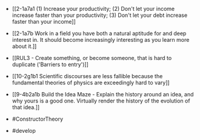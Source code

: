 - [[2-1a7a1 (1) Increase your productivity; (2) Don't let your income increase faster than your productivity; (3) Don't let your debt increase faster than your income]]
- [[2-1a7b Work in a field you have both a natural aptitude for and deep interest in. It should become increasingly interesting as you learn more about it.]]

- [[RUL3 - Create something, or become someone, that is hard to duplicate ('Barriers to entry')]]

- [[10-2g1b1 Scientific discourses are less fallible because the fundamental theories of physics are exceedingly hard to vary]]
- [[9-4b2a1b Build the Idea Maze - Explain the history around an idea, and why yours is a good one. Virtually render the history of the evolution of that idea.]]

- #ConstructorTheory
- #develop
